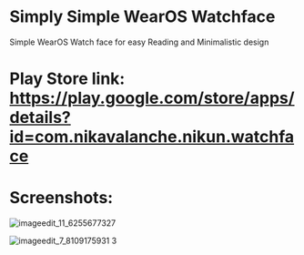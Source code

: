 # Simply Simple WearOS Watchface
Simple WearOS Watch face for easy Reading and Minimalistic design

# Play Store link: https://play.google.com/store/apps/details?id=com.nikavalanche.nikun.watchface

# Screenshots:

![imageedit_11_6255677327](https://user-images.githubusercontent.com/31995471/51803180-f1f1d880-221f-11e9-8e8c-37d4e711e307.jpg)

![imageedit_7_8109175931 3](https://user-images.githubusercontent.com/31995471/51803184-f61df600-221f-11e9-8b50-36e44adf65c0.jpg)



